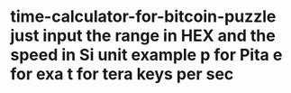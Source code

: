 # time-calculator-for-bitcoin-puzzle just input the range in HEX and the speed in Si unit example p for Pita e for exa t for tera keys per sec 
